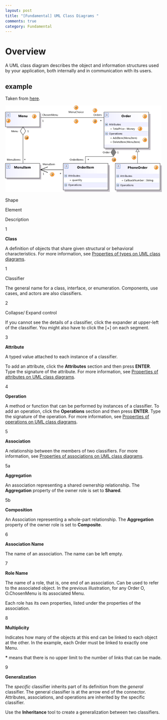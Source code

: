 ```yaml
---
layout: post
title: "[Fundamental] UML Class Diagrams "
comments: true
category: Fundamental
---
```


# Overview

A UML class diagram describes the object and information structures used by your application, both internally and in communication with its users.

## example

Taken from [here](https://msdn.microsoft.com/en-us/library/dd409437.aspx).

![](/images/IC315445.png)

<tbody><tr><th><p><span class="label">Shape</span></p></th><th><p><span class="label">Element</span></p></th><th><p><span class="label">Description</span></p></th></tr><tr><td><p>1</p></td><td><p><strong>Class</strong></p></td><td><p>A definition of objects that share given structural or behavioral characteristics. For more information, see <a href="https://msdn.microsoft.com/en-us/library/dd323860.aspx">Properties of types on UML class diagrams</a>.</p></td></tr><tr><td><p>1</p></td><td><p>Classifier</p></td><td><p>The general name for a class, interface, or enumeration. Components, use cases, and actors are also classifiers.</p></td></tr><tr><td><p>2</p></td><td><p>Collapse/ Expand control</p></td><td><p>If you cannot see the details of a classifier, click the expander at upper-left of the classifier. You might also have to click the [+] on each segment.</p></td></tr><tr><td><p>3</p></td><td><p><strong>Attribute</strong></p></td><td><p>A typed value attached to each instance of a classifier. </p><p>To add an attribute, click the <strong>Attributes</strong> section and then press <strong>ENTER</strong>. Type the signature of the attribute. For more information, see <a href="https://msdn.microsoft.com/en-us/library/dd323861.aspx">Properties of attributes on UML class diagrams</a>.</p></td></tr><tr><td><p>4</p></td><td><p><strong>Operation</strong></p></td><td><p>A method or function that can be performed by instances of a classifier. To add an operation, click the <strong>Operations</strong> section and then press <strong>ENTER</strong>. Type the signature of the operation. For more information, see <a href="https://msdn.microsoft.com/en-us/library/dd323859.aspx">Properties of operations on UML class diagrams</a>. </p></td></tr><tr><td><p>5</p></td><td><p><strong>Association</strong></p></td><td><p>A relationship between the members of two classifiers. For more information, see <a href="https://msdn.microsoft.com/en-us/library/dd323862.aspx">Properties of associations on UML class diagrams</a>. </p></td></tr><tr><td><p>5a</p></td><td><p><strong>Aggregation</strong></p></td><td><p>An association representing a shared ownership relationship. The <strong>Aggregation</strong> property of the owner role is set to <strong>Shared</strong>.</p></td></tr><tr><td><p>5b</p></td><td><p><strong>Composition</strong></p></td><td><p>An Association representing a whole-part relationship. The <strong>Aggregation</strong> property of the owner role is set to <strong>Composite</strong>.</p></td></tr><tr><td><p>6</p></td><td><p><strong>Association Name</strong></p></td><td><p>The name of an association. The name can be left empty.</p></td></tr><tr><td><p>7</p></td><td><p><strong>Role Name</strong></p></td><td><p>The name of a role, that is, one end of an association. Can be used to refer to the associated object. In the previous illustration, for any Order <span class="code">O</span>, <span class="code">O.ChosenMenu</span> is its associated Menu.</p><p>Each role has its own properties, listed under the properties of the association.</p></td></tr><tr><td><p>8</p></td><td><p><strong>Multiplicity</strong></p></td><td><p>Indicates how many of the objects at this end can be linked to each object at the other. In the example, each Order must be linked to exactly one Menu. </p><p><strong>*</strong> means that there is no upper limit to the number of links that can be made.</p></td></tr><tr><td><p>9</p></td><td><p><strong>Generalization</strong></p></td><td><p>The <em>specific</em> classifier inherits part of its definition from the <em>general</em> classifier. The general classifier is at the arrow end of the connector. Attributes, associations, and operations are inherited by the specific classifier.</p><p>Use the <strong>Inheritance</strong> tool to create a generalization between two classifiers.</p></td></tr></tbody>
